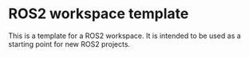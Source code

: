 # ROS2 workspace template
This is a template for a ROS2 workspace. It is intended to be used as a starting point for new ROS2 projects.

